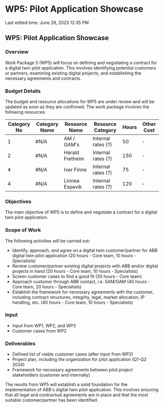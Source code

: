 # WP5: Pilot Application Showcase

Last edited time: June 26, 2023 12:35 PM

## WP5: Pilot Application Showcase

### Overview

Work Package 5 (WP5) will focus on defining and negotiating a contract for a digital twin pilot application. This involves identifying potential customers or partners, examining existing digital projects, and establishing the necessary agreements and contracts.

### Budget Details

The budget and resource allocations for WP5 are under review and will be updated as soon as they are confirmed. The work package involves the following resources:

| Category No | Category Name | Resource Name | Resource Category | Hours | Other Cost |
| --- | --- | --- | --- | --- | --- |
| 1 | #N/A | AM / GAM's | Internal rates (?) | 50 | - |
| 2 | #N/A | Harald Fretheim | Internal rates (?) | 150 | - |
| 4 | #N/A | Iver Finne | Internal rates (?) | 75 | - |
| 4 | #N/A | Linnea Espevik | Internal rates (?) | 120 | - |

### Objectives

The main objective of WP5 is to define and negotiate a contract for a digital twin pilot application.

### Scope of Work

The following activities will be carried out:

- Identify, approach, and agree on a digital twin customer/partner for ABB digital twin pilot application (20 hours - Core team, 10 hours - Specialists)
- Review customer/partner existing digital projects with ABB and/or digital projects in hand (20 hours - Core team, 10 hours - Specialists)
- Screen customer cases to find a good fit (30 hours - Core team)
- Approach customer through ABB contact, i.e. SAM/GAM (40 hours - Core team, 20 hours - Specialists)
- Establish the framework for necessary agreements with the customer, including contract structures, integrity, legal, market allocation, IP handling, etc. (40 hours - Core team, 10 hours - Specialists)

### Input

- Input from WP1, WP2, and WP3
- Customer cases from WP2

### Deliverables

- Defined list of viable customer cases (after input from WP2)
- Project plan, including the organization for pilot application (Q1-Q2 2024)
- Framework for necessary agreements between pilot project stakeholders (customer and internally)

The results from WP5 will establish a solid foundation for the implementation of ABB's digital twin pilot application. This involves ensuring that all legal and contractual agreements are in place and that the most suitable customer/partner has been identified.